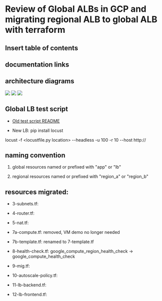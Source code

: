 # Review of Global ALBs in GCP and migrating regional ALB to global ALB with terraform 

## Insert table of contents

## documentation links

## architecture diagrams
![](./060325/assets/console-to-tf-map.PNG)
![](./060325/assets/GCP+Global+LB+components.png)
![](./060325/assets/global-lb-v2.svg)

## Global LB test script
- [Old test script README](../041925/README.md)

- New LB:
 pip install locust
 
 locust -f <locustfile.py location> --headless -u 100 -r 10 --host http://<LB IP ADDRESS>



## naming convention

1) global resources named or prefixed with "app" or "lb"

2) regional resources named or prefixed with "region_a" or "region_b"

## resources migrated:

- 3-subnets.tf:

- 4-router.tf:

- 5-nat.tf:

- 7a-compute.tf: removed, VM demo no longer needed

- 7b-template.tf: renamed to 7-template.tf

- 8-health-check.tf: google_compute_region_health_check -> google_compute_health_check

- 9-mig.tf:

- 10-autoscale-policy.tf:

- 11-lb-backend.tf:

- 12-lb-frontend.tf:
